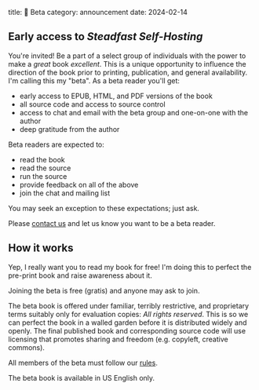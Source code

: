 title: 👀 Beta
category: announcement
date: 2024-02-14


## Early access to *Steadfast Self-Hosting*

You're invited! Be a part of a select group of individuals with the power to make a *great* book *excellent*.
This is a unique opportunity to influence the direction of the book prior to printing, publication, and general availability.
I'm calling this my "beta".
As a beta reader you'll get:

* early access to EPUB, HTML, and PDF versions of the book
* all source code and access to source control
* access to chat and email with the beta group and one-on-one with the author
* deep gratitude from the author

Beta readers are expected to:

* read the book
* read the source
* run the source
* provide feedback on all of the above
* join the chat and mailing list

You may seek an exception to these expectations; just ask.

Please [contact us]({filename}/pages/contact.md) and let us know you want to be a beta reader.

## How it works

Yep, I really want you to read my book for free!
I'm doing this to perfect the pre-print book and raise awareness about it.

Joining the beta is free (gratis) and anyone may ask to join.

The beta book is offered under familiar, terribly restrictive, and proprietary terms suitably only for evaluation copies: *All rights reserved*.
This is so we can perfect the book in a walled garden before it is distributed widely and openly.
The final published book and corresponding source code will use licensing that promotes sharing and freedom (e.g. copyleft, creative commons).

All members of the beta must follow our [rules]({filename}/pages/rules.md).

The beta book is available in US English only.
